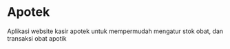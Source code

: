 # Apotek
Aplikasi website kasir apotek untuk mempermudah mengatur stok obat, dan transaksi obat apotik

